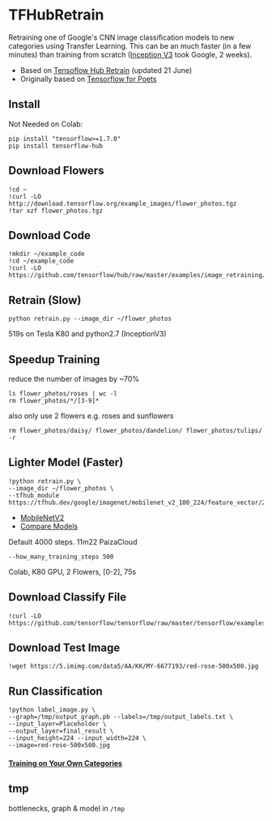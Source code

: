 # TFHubRetrain

Retraining one of Google's CNN image classification models to new categories using Transfer Learning.
This can be an much faster (in a few minutes) than training from scratch ([Inception V3](https://github.com/EN10/KerasInception) took Google, 2 weeks).

* Based on [Tensoflow Hub Retrain](https://github.com/tensorflow/hub/blob/master/docs/tutorials/image_retraining.md) (updated 21 June)    
* Originally based on [Tensorflow for Poets](https://github.com/EN10/TensorFlowForPoets)

## Install
Not Needed on Colab:    

    pip install "tensorflow>=1.7.0"
    pip install tensorflow-hub

## Download Flowers
    !cd ~
    !curl -LO http://download.tensorflow.org/example_images/flower_photos.tgz
    !tar xzf flower_photos.tgz

## Download Code
    !mkdir ~/example_code
    !cd ~/example_code
    !curl -LO https://github.com/tensorflow/hub/raw/master/examples/image_retraining/retrain.py

## Retrain (Slow)
    python retrain.py --image_dir ~/flower_photos

519s on	Tesla K80 and python2.7 (InceptionV3)

## Speedup Training 
reduce the number of images by ~70%    

    ls flower_photos/roses | wc -l
    rm flower_photos/*/[3-9]*
also only use 2 flowers e.g. roses and sunflowers  

    rm flower_photos/daisy/ flower_photos/dandelion/ flower_photos/tulips/ -r

## Lighter Model (Faster)
    !python retrain.py \
    --image_dir ~/flower_photos \
    --tfhub_module https://tfhub.dev/google/imagenet/mobilenet_v2_100_224/feature_vector/2

* [MobileNetV2](https://ai.googleblog.com/2018/04/mobilenetv2-next-generation-of-on.html)
* [Compare Models](https://github.com/tensorflow/models/blob/master/research/slim/README.md)

Default 4000 steps. 11m22 PaizaCloud

    --how_many_training_steps 500

Colab, K80 GPU, 2 Flowers, [0-2], 75s

## Download Classify File
    !curl -LO https://github.com/tensorflow/tensorflow/raw/master/tensorflow/examples/label_image/label_image.py

## Download Test Image
    !wget https://5.imimg.com/data5/AA/KK/MY-6677193/red-rose-500x500.jpg

## Run Classification
    !python label_image.py \
    --graph=/tmp/output_graph.pb --labels=/tmp/output_labels.txt \
    --input_layer=Placeholder \
    --output_layer=final_result \
    --input_height=224 --input_width=224 \
    --image=red-rose-500x500.jpg

#### [Training on Your Own Categories](https://github.com/EN10/TensorFlowForPoets#training-on-your-own-categories)

## tmp

bottlenecks, graph & model in `/tmp`